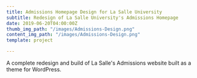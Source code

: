 ```yaml
---
title: Admissions Homepage Design for La Salle University
subtitle: Redesign of La Salle University's Admissions Homepage
date: 2019-06-20T04:00:00Z
thumb_img_path: "/images/Admissions-Design.png"
content_img_path: "/images/Admissions-Design.png"
template: project

---
```

A complete redesign and build of La Salle's Admissions website built as a theme for WordPress.